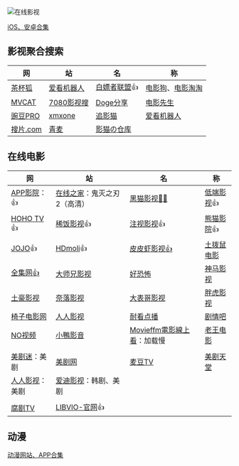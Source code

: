 ![在线影视](https://usacdn.wangdu.site/file/blog-cdn/WP-CDN-02/uPic/2022072840.webp)

[iOS、安卓合集](https://www.wangdu.site/software/21.html)

## 影视聚合搜索

| 网                                 | 站                                     | 名                                    | 称                                                           |
| ---------------------------------- | -------------------------------------- | ------------------------------------- | ------------------------------------------------------------ |
| [茶杯狐](https://cupfox.app/)      | [爱看机器人](https://www.ikanbot.com/) | [白嫖者联盟](https://www.bpzhe.com/)👍 | [电影狗](https://www.dianyinggou.com/)、[电影淘淘](https://www.dianyingtaotao.com/) |
| [MVCAT](https://www.mvcat.com/)    | [7080影视搜](https://7080.wang/)       | [Doge分享](https://dogechan.com/)     | [电影先生](https://dianyi.ng/)                               |
| [豌豆PRO](https://www.wandou.pro/) | [xmxone](https://www.xmxone.cn/)       | [追影猫](https://zhuiyingmao2.com/)   | [爱看机器人](https://www.ikanbot.com/)                       |
| [搜片.com ](https://soupian.pro/)  | [青麦](https://www.qmtv.pro/)          | [影猫の仓库](https://ymck.pro/)       |                                                              |

## 在线电影

| 网                                              | 站                                                    | 名                                                      | 称                                      |
| ----------------------------------------------- | ----------------------------------------------------- | ------------------------------------------------------- | --------------------------------------- |
| [APP影院](https://app.movie/)：👍                | [在线之家](https://www.1993s.top/)：鬼灭之刃2（高清） | [黑猫影视👍🏻](https://www.heimaotv.vip/)                 | [低端影视](https://ddys.site/)👍         |
| [HOHO TV](https://hoho.tv/)👍                    | [稀饭影视](https://www.xifanys.com/)👍                 | [注视影视](https://gaze.run/)👍                          | [熊猫影院](https://xmvod520.com/)👍      |
| [JOJO](https://jiohub.top/)👍                    | [HDmoli](https://www.hdmoli.com/)👍                    | [皮皮虾影视👍](https://ppxzy.net/)                       | [土拨鼠电影](https://tbsdy.com/)        |
| [全集网👍](https://www.yijia5.com/)              | [大师兄影视](https://dsxys.pro/)                      | [好恐怖](https://www.haokongbu1.com/)                   | [神马影视](https://www.shenma4480.com/) |
| [土豪影视](https://www.tuhao.tv/)               | [奈落影视](https://www.newfii.com/)                   | [大表哥影视](https://www.dbgys.top/)                    | [ 胖虎影视](https://www.panghuys.com/)  |
| [椅子电影网](https://www.yizidy.com/index.html) | [人人影视](https://www.recer.cn/)                     | [耐看点播](https://www.nkvod.com/)                      | [剧情吧](http://www.juqingba.cn/)       |
| [NO视频](https://www.novipnoad.com/)            | [小鴨影音](https://www.111vdo.com/)                   | [Movieffm電影線上看](https://www.movieffm.net/)：加载慢 | [老王电影](https://laowang.co/)         |
|                                                 |                                                       |                                                         |                                         |
| [美剧迷](https://mjmtv.vip/)：美剧              | [美剧网](https://www.meiju56.com/)                    | [麦豆TV](https://www.mdoutv.com/)                       | [美剧天堂](https://www.meijutt.tv/)     |
| [人人影视](https://kuaizi.cc/)：美剧            | [爱迪影视](https://aidi.tv/)：韩剧、美剧              |                                                         |                                         |
|                                                 |                                                       |                                                         |                                         |
| [腐剧TV](https://www.fuju1.tv/)                 | [LIBVIO-官网](https://www.libvio.fun/)👍               |                                                         |                                         |

## 动漫

[动漫网站、APP合集](https://www.wangdu.site/software/av-read/534.html)

